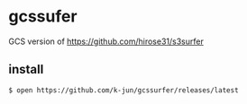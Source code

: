 # gcssufer

GCS version of https://github.com/hirose31/s3surfer

## install

```sh
$ open https://github.com/k-jun/gcssurfer/releases/latest
```